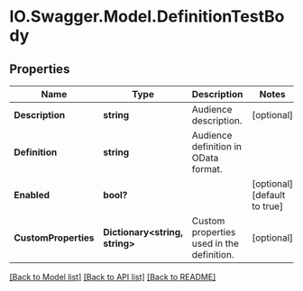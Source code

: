 # IO.Swagger.Model.DefinitionTestBody
## Properties

Name | Type | Description | Notes
------------ | ------------- | ------------- | -------------
**Description** | **string** | Audience description. | [optional] 
**Definition** | **string** | Audience definition in OData format. | 
**Enabled** | **bool?** |  | [optional] [default to true]
**CustomProperties** | **Dictionary&lt;string, string&gt;** | Custom properties used in the definition. | [optional] 

[[Back to Model list]](../README.md#documentation-for-models) [[Back to API list]](../README.md#documentation-for-api-endpoints) [[Back to README]](../README.md)

